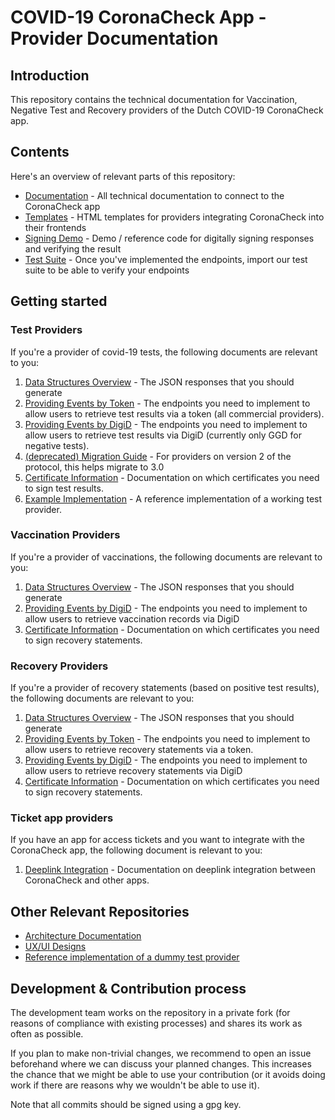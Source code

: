 # COVID-19 CoronaCheck App - Provider Documentation

## Introduction
This repository contains the technical documentation for Vaccination, Negative Test and Recovery providers of the Dutch COVID-19 CoronaCheck app.

## Contents

Here's an overview of relevant parts of this repository:

* [Documentation](docs/) - All technical documentation to connect to the CoronaCheck app
* [Templates](html-templates/) - HTML templates for providers integrating CoronaCheck into their frontends
* [Signing Demo](signing-demo/) - Demo / reference code for digitally signing responses and verifying the result
* [Test Suite](test-suite/) - Once you've implemented the endpoints, import our test suite to be able to verify your endpoints

## Getting started

### Test Providers

If you're a provider of covid-19 tests, the following documents are relevant to you:

1. [Data Structures Overview](docs/data-structures-overview.md) - The JSON responses that you should generate
2. [Providing Events by Token](docs/providing-events-by-token.md) - The endpoints you need to implement to allow users to retrieve test results via a token (all commercial providers).
3. [Providing Events by DigiD](docs/providing-events-by-digid.md) - The endpoints you need to implement to allow users to retrieve test results via DigiD (currently only GGD for negative tests).
4. [(deprecated) Migration Guide](docs/migration-guide.md) - For providers on version 2 of the protocol, this helps migrate to 3.0 
5. [Certificate Information](docs/certificate-guide.md) - Documentation on which certificates you need to sign test results.
6. [Example Implementation](https://github.com/minvws/nl-covid19-coronacheck-app-coronatestprovider-example) - A reference implementation of a working test provider.

### Vaccination Providers

If you're a provider of vaccinations, the following documents are relevant to you:

1. [Data Structures Overview](docs/data-structures-overview.md) - The JSON responses that you should generate
2. [Providing Events by DigiD](docs/providing-events-by-digid.md) - The endpoints you need to implement to allow users to retrieve vaccination records via DigiD
3. [Certificate Information](docs/x509-pinning-test-providers-1.08.pdf) - Documentation on which certificates you need to sign recovery statements.

### Recovery Providers

If you're a provider of recovery statements (based on positive test results), the following documents are relevant to you:

1. [Data Structures Overview](docs/data-structures-overview.md) - The JSON responses that you should generate
2. [Providing Events by Token](docs/providing-events-by-token.md) - The endpoints you need to implement to allow users to retrieve recovery statements via a token.
2. [Providing Events by DigiD](docs/providing-events-by-digid.md) - The endpoints you need to implement to allow users to retrieve recovery statements via DigiD
3. [Certificate Information](docs/x509-pinning-test-providers-1.08.pdf) - Documentation on which certificates you need to sign recovery statements.

### Ticket app providers

If you have an app for access tickets and you want to integrate with the CoronaCheck app, the following document is relevant to you:

1. [Deeplink Integration](docs/app-deeplinks.md) - Documentation on deeplink integration between CoronaCheck and other apps.


## Other Relevant Repositories

* [Architecture Documentation](https://github.com/minvws/nl-covid19-coronacheck-app-coordination)
* [UX/UI Designs](https://github.com/minvws/nl-covid19-coronacheck-app-design)
* [Reference implementation of a dummy test provider](https://github.com/minvws/nl-covid19-coronacheck-app-coronatestprovider-example)

## Development & Contribution process

The development team works on the repository in a private fork (for reasons of compliance with existing processes) and shares its work as often as possible.

If you plan to make non-trivial changes, we recommend to open an issue beforehand where we can discuss your planned changes.
This increases the chance that we might be able to use your contribution (or it avoids doing work if there are reasons why we wouldn't be able to use it).

Note that all commits should be signed using a gpg key.


